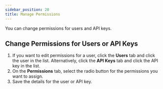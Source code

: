 ```yaml
---
sidebar_position: 20
title: Manage Permissions
---
```


You can change permissions for users and API keys.

## Change Permissions for Users or API Keys

1. If you want to edit permissions for a user, click the **Users** tab and click the user in the list. Alternatively, click the **API Keys** tab and click the API key in the list.
1. On the **Permissions** tab, select the radio button for the permissions you want to assign.
1. Save the details for the user or API key.
